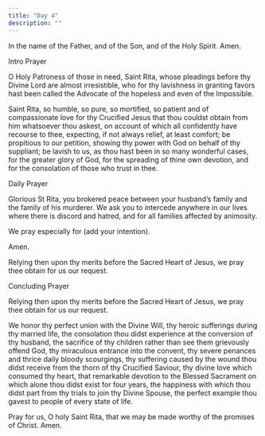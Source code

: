```yaml
---
title: "Day 4"
description: ""
---
```


In the name of the Father, and of the Son, and of the Holy Spirit. Amen.

Intro Prayer

O Holy Patroness of those in need, Saint Rita, whose pleadings before thy Divine Lord are almost irresistible, who for thy lavishness in granting favors hast been called the Advocate of the hopeless and even of the Impossible.

Saint Rita, so humble, so pure, so mortified, so patient and of compassionate love for thy Crucified Jesus that thou couldst obtain from him whatsoever thou askest, on account of which all confidently have recourse to thee, expecting, if not always relief, at least comfort; be propitious to our petition, showing thy power with God on behalf of thy suppliant; be lavish to us, as thou hast been in so many wonderful cases, for the greater glory of God, for the spreading of thine own devotion, and for the consolation of those who trust in thee.

Daily Prayer

Glorious St Rita, you brokered peace between your husband’s family and the family of his murderer. We ask you to intercede anywhere in our lives where there is discord and hatred, and for all families affected by animosity.

We pray especially for (add your intention).

Amen.

Relying then upon thy merits before the Sacred Heart of Jesus, we pray thee obtain for us our request.

Concluding Prayer

Relying then upon thy merits before the Sacred Heart of Jesus, we pray thee obtain for us our request.

We honor thy perfect union with the Divine Will, thy heroic sufferings during thy married life, the consolation thou didst experience at the conversion of thy husband, the sacrifice of thy children rather than see them grievously offend God, thy miraculous entrance into the convent, thy severe penances and thrice daily bloody scourgings, thy suffering caused by the wound thou didst receive from the thorn of thy Crucified Saviour, thy divine love which consumed thy heart, that remarkable devotion to the Blessed Sacrament on which alone thou didst exist for four years, the happiness with which thou didst part from thy trials to join thy Divine Spouse, the perfect example thou gavest to people of every state of life.

Pray for us, O holy Saint Rita, that we may be made worthy of the promises of Christ. Amen.

